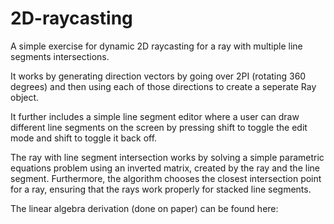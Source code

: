 # 2D-raycasting
A simple exercise for dynamic 2D raycasting for a ray with multiple line segments intersections. 

It works by generating direction vectors by going over 2PI (rotating 360 degrees) and then using each of those directions to create a seperate Ray object.

It further includes a simple line segment editor where a user can draw different line segments on the screen by pressing shift to toggle the edit mode and shift to toggle it back off.

The ray with line segment intersection works by solving a simple parametric equations problem using an inverted matrix, created by the ray and the line segment. Furthermore, the algorithm chooses the closest intersection point for a ray, ensuring that the rays work properly for stacked line segments.

The linear algebra derivation (done on paper) can be found here:


